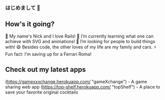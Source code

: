 ### はじめまして 👋
## How's it going?

🔭 My name's Nick and I love Rails!
🌱 I’m currently learning what one can achieve with SVG and animations!
👯 I’m looking for people to build things with!
😄 Besides code, the other loves of my life are my family and cars.
⚡ Fun fact: I'm saving up for a Ferrari Roma!

## Check out my latest apps

(https://gamexxxchange.herokuapp.com/ "gameXchange") - A game sharing web app
(https://top-shelf.herokuapp.com/ "topShelf") - A place to save your favorite original cocktails
